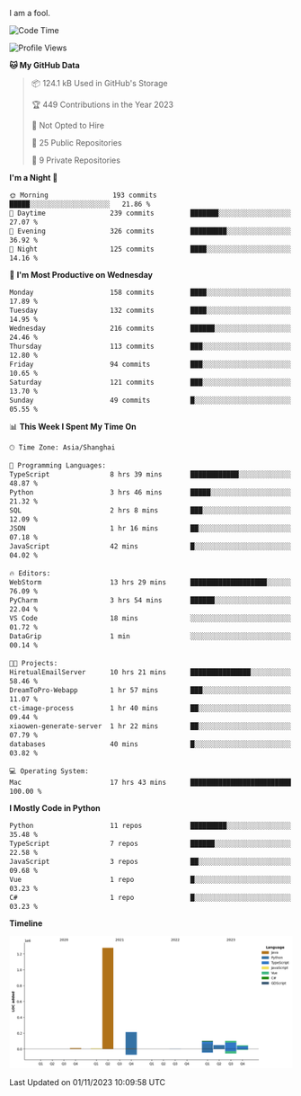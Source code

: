 I am a fool.

<!--START_SECTION:waka-->
![Code Time](http://img.shields.io/badge/Code%20Time-841%20hrs%2027%20mins-blue)

![Profile Views](http://img.shields.io/badge/Profile%20Views-0-blue)

**🐱 My GitHub Data** 

> 📦 124.1 kB Used in GitHub's Storage 
 > 
> 🏆 449 Contributions in the Year 2023
 > 
> 🚫 Not Opted to Hire
 > 
> 📜 25 Public Repositories 
 > 
> 🔑 9 Private Repositories 
 > 
**I'm a Night 🦉** 

```text
🌞 Morning                193 commits         █████░░░░░░░░░░░░░░░░░░░░   21.86 % 
🌆 Daytime                239 commits         ███████░░░░░░░░░░░░░░░░░░   27.07 % 
🌃 Evening                326 commits         █████████░░░░░░░░░░░░░░░░   36.92 % 
🌙 Night                  125 commits         ████░░░░░░░░░░░░░░░░░░░░░   14.16 % 
```
📅 **I'm Most Productive on Wednesday** 

```text
Monday                   158 commits         ████░░░░░░░░░░░░░░░░░░░░░   17.89 % 
Tuesday                  132 commits         ████░░░░░░░░░░░░░░░░░░░░░   14.95 % 
Wednesday                216 commits         ██████░░░░░░░░░░░░░░░░░░░   24.46 % 
Thursday                 113 commits         ███░░░░░░░░░░░░░░░░░░░░░░   12.80 % 
Friday                   94 commits          ███░░░░░░░░░░░░░░░░░░░░░░   10.65 % 
Saturday                 121 commits         ███░░░░░░░░░░░░░░░░░░░░░░   13.70 % 
Sunday                   49 commits          █░░░░░░░░░░░░░░░░░░░░░░░░   05.55 % 
```


📊 **This Week I Spent My Time On** 

```text
🕑︎ Time Zone: Asia/Shanghai

💬 Programming Languages: 
TypeScript               8 hrs 39 mins       ████████████░░░░░░░░░░░░░   48.87 % 
Python                   3 hrs 46 mins       █████░░░░░░░░░░░░░░░░░░░░   21.32 % 
SQL                      2 hrs 8 mins        ███░░░░░░░░░░░░░░░░░░░░░░   12.09 % 
JSON                     1 hr 16 mins        ██░░░░░░░░░░░░░░░░░░░░░░░   07.18 % 
JavaScript               42 mins             █░░░░░░░░░░░░░░░░░░░░░░░░   04.02 % 

🔥 Editors: 
WebStorm                 13 hrs 29 mins      ███████████████████░░░░░░   76.09 % 
PyCharm                  3 hrs 54 mins       ██████░░░░░░░░░░░░░░░░░░░   22.04 % 
VS Code                  18 mins             ░░░░░░░░░░░░░░░░░░░░░░░░░   01.72 % 
DataGrip                 1 min               ░░░░░░░░░░░░░░░░░░░░░░░░░   00.14 % 

🐱‍💻 Projects: 
HiretualEmailServer      10 hrs 21 mins      ███████████████░░░░░░░░░░   58.46 % 
DreamToPro-Webapp        1 hr 57 mins        ███░░░░░░░░░░░░░░░░░░░░░░   11.07 % 
ct-image-process         1 hr 40 mins        ██░░░░░░░░░░░░░░░░░░░░░░░   09.44 % 
xiaowen-generate-server  1 hr 22 mins        ██░░░░░░░░░░░░░░░░░░░░░░░   07.79 % 
databases                40 mins             █░░░░░░░░░░░░░░░░░░░░░░░░   03.82 % 

💻 Operating System: 
Mac                      17 hrs 43 mins      █████████████████████████   100.00 % 
```

**I Mostly Code in Python** 

```text
Python                   11 repos            █████████░░░░░░░░░░░░░░░░   35.48 % 
TypeScript               7 repos             ██████░░░░░░░░░░░░░░░░░░░   22.58 % 
JavaScript               3 repos             ██░░░░░░░░░░░░░░░░░░░░░░░   09.68 % 
Vue                      1 repo              █░░░░░░░░░░░░░░░░░░░░░░░░   03.23 % 
C#                       1 repo              █░░░░░░░░░░░░░░░░░░░░░░░░   03.23 % 
```



**Timeline**

![Lines of Code chart](https://raw.githubusercontent.com/VeejaLiu/VeejaLiu/master/assets/bar_graph.png)


 Last Updated on 01/11/2023 10:09:58 UTC
<!--END_SECTION:waka-->
